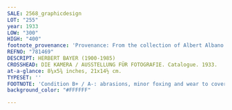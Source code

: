 ```yaml
---
SALE: 2568_graphicdesign
LOT: "255"
year: 1933
LOW: "300"
HIGH: "400"
footnote_provenance: 'Provenance: From the collection of Albert Albano.'
REFNO: "781469"
DESCRIPT: HERBERT BAYER (1900-1985)
CROSSHEAD: DIE KAMERA / AUSSTELLUNG FÜR FOTOGRAFIE. Catalogue. 1933.
at-a-glance: 8¼x5¾ inches, 21x14½ cm.
TYPESET: ''
FOOTNOTE: 'Condition B+ / A-: abrasions, minor foxing and wear to covers.'
background_color: "#FFFFFF"

---
```

